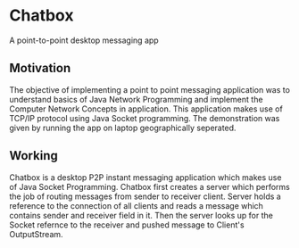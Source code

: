 <h1>Chatbox </h1>
<p> A point-to-point desktop messaging app</p>
<h2>Motivation</h2>
<p>
  The objective of implementing a point to point messaging application was to understand basics of Java Network Programming and implement the Computer Network Concepts in application. This application makes use of TCP/IP protocol using Java Socket programming. The demonstration was given by running the app on laptop geographically seperated.
<h2>Working</h2>
<p>
  Chatbox is a desktop P2P instant messaging application which makes use of Java Socket Programming.
  Chatbox first creates a server which performs the job of routing messages from sender to receiver client.
  Server holds a reference to the connection of all clients and reads a message which contains sender and receiver field in it.
  Then the server looks up for the Socket refernce to the receiver and pushed message to Client's OutputStream.
</p>
